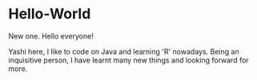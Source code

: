 # Hello-World
New one.
Hello everyone!

Yashi here, I like to code on Java and learning 'R' nowadays.
Being an inquisitive person, I have learnt many new things and looking forward for more.
